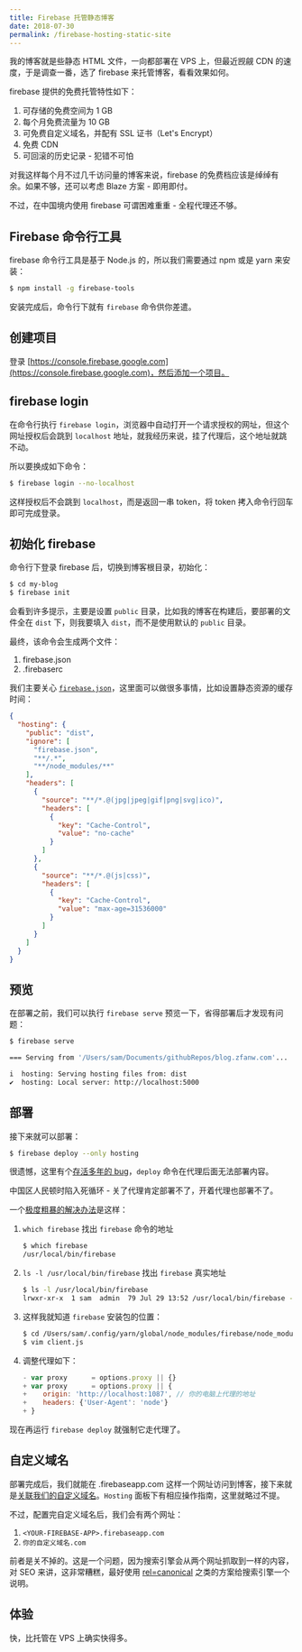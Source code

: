 ```yaml
---
title: Firebase 托管静态博客
date: 2018-07-30
permalink: /firebase-hosting-static-site
---
```


我的博客就是些静态 HTML 文件，一向都部署在 VPS 上，但最近觊觎 CDN 的速度，于是调查一番，选了 firebase 来托管博客，看看效果如何。

firebase 提供的免费托管特性如下：

1. 可存储的免费空间为 1 GB
2. 每个月免费流量为 10 GB
3. 可免费自定义域名，并配有 SSL 证书（Let's Encrypt）
4. 免费 CDN
5. 可回滚的历史记录 - 犯错不可怕

对我这样每个月不过几千访问量的博客来说，firebase 的免费档应该是绰绰有余。如果不够，还可以考虑 Blaze 方案 - 即用即付。

不过，在中国境内使用 firebase 可谓困难重重 - 全程代理还不够。

## Firebase 命令行工具

firebase 命令行工具是基于 Node.js 的，所以我们需要通过 npm 或是 yarn 来安装：

```bash
$ npm install -g firebase-tools
```
安装完成后，命令行下就有 `firebase` 命令供你差遣。

## 创建项目

登录 [https://console.firebase.google.com](https://console.firebase.google.com)，然后添加一个项目。

## firebase login

在命令行执行 `firebase login`，浏览器中自动打开一个请求授权的网址，但这个网址授权后会跳到 `localhost` 地址，就我经历来说，挂了代理后，这个地址就跳不动。

所以要换成如下命令：

```bash
$ firebase login --no-localhost
```
这样授权后不会跳到 `localhost`，而是返回一串 token，将 token 拷入命令行回车即可完成登录。

## 初始化 firebase

命令行下登录 firebase 后，切换到博客根目录，初始化：

```bash
$ cd my-blog
$ firebase init
```
会看到许多提示，主要是设置 `public` 目录，比如我的博客在构建后，要部署的文件全在 `dist` 下，则我要填入 `dist`，而不是使用默认的 `public` 目录。

最终，该命令会生成两个文件：

1. firebase.json
2. .firebaserc

我们主要关心 [`firebase.json`](https://firebase.google.com/docs/hosting/deploying#section-firebase-json)，这里面可以做很多事情，比如设置静态资源的缓存时间：

```json
{
  "hosting": {
    "public": "dist",
    "ignore": [
      "firebase.json",
      "**/.*",
      "**/node_modules/**"
    ],
    "headers": [
      {
        "source": "**/*.@(jpg|jpeg|gif|png|svg|ico)",
        "headers": [
          {
            "key": "Cache-Control",
            "value": "no-cache"
          }
        ]
      },
      {
        "source": "**/*.@(js|css)",
        "headers": [
          {
            "key": "Cache-Control",
            "value": "max-age=31536000"
          }
        ]
      }
    ]
  }
}
```
## 预览

在部署之前，我们可以执行 `firebase serve` 预览一下，省得部署后才发现有问题：

```bash
$ firebase serve

=== Serving from '/Users/sam/Documents/githubRepos/blog.zfanw.com'...

i  hosting: Serving hosting files from: dist
✔  hosting: Local server: http://localhost:5000
```

## 部署

接下来就可以部署：

```bash
$ firebase deploy --only hosting
```
很遗憾，这里有个[存活多年的 bug](https://github.com/firebase/firebase-tools/issues/155)，`deploy` 命令在代理后面无法部署内容。

中国区人民顿时陷入死循环 - 关了代理肯定部署不了，开着代理也部署不了。

一个[极度粗暴的解决办法](https://github.com/firebase/firebase-tools/issues/155#issuecomment-253255836)是这样：

1. `which firebase` 找出 `firebase` 命令的地址
    ```bash
    $ which firebase
    /usr/local/bin/firebase
    ```
2. `ls -l /usr/local/bin/firebase` 找出 `firebase` 真实地址
    ```bash
    $ ls -l /usr/local/bin/firebase
    lrwxr-xr-x  1 sam  admin  79 Jul 29 13:52 /usr/local/bin/firebase -> ../../../Users/sam/.config/yarn/global/node_modules/firebase-tools/bin/firebase
    ```
3. 这样我就知道 `firebase` 安装包的位置：
    ```bash
    $ cd /Users/sam/.config/yarn/global/node_modules/firebase/node_modules/faye-websocket/lib/faye/websocket/
    $ vim client.js
    ```
4. 调整代理如下：
    ```js
    - var proxy      = options.proxy || {}
    + var proxy      = options.proxy || {
    +    origin: 'http://localhost:1087', // 你的电脑上代理的地址
    +    headers: {'User-Agent': 'node'}  
    + }
    ```
现在再运行 `firebase deploy` 就强制它走代理了。

## 自定义域名

部署完成后，我们就能在 <YOUR-FIREBASE-APP>.firebaseapp.com 这样一个网址访问到博客，接下来就是[关联我们的自定义域名](https://firebase.google.com/docs/hosting/custom-domain?hl=zh-cn)。`Hosting` 面板下有相应操作指南，这里就略过不提。

不过，配置完自定义域名后，我们会有两个网址：

1. `<YOUR-FIREBASE-APP>.firebaseapp.com`
2. `你的自定义域名.com`

前者是关不掉的。这是一个问题，因为搜索引擎会从两个网址抓取到一样的内容，对 SEO 来讲，这非常糟糕，最好使用 [rel=canonical](https://support.google.com/webmasters/answer/139066?hl=zh-Hant) 之类的方案给搜索引擎一个说明。

## 体验

快，比托管在 VPS 上确实快得多。